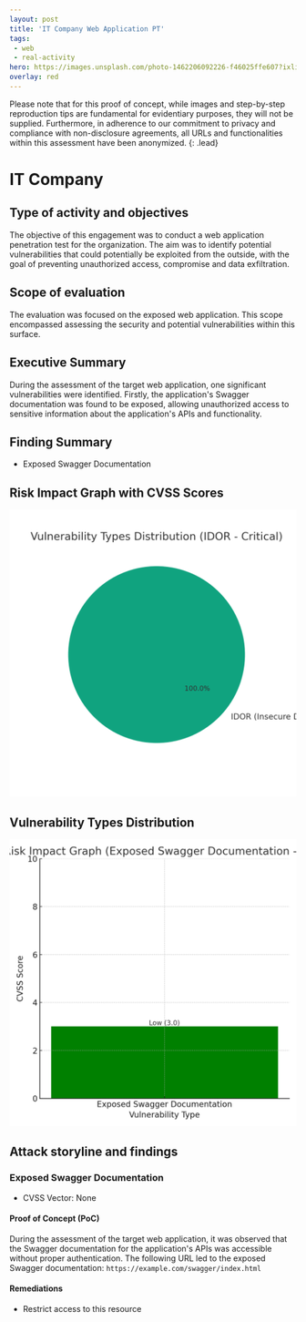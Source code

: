 ```yaml
---
layout: post
title: 'IT Company Web Application PT'
tags:
 - web
 - real-activity
hero: https://images.unsplash.com/photo-1462206092226-f46025ffe607?ixlib=rb-4.0.3&ixid=M3wxMjA3fDB8MHxwaG90by1wYWdlfHx8fGVufDB8fHx8fA%3D%3D&auto=format&fit=crop&w=1474&q=80
overlay: red
---
```


Please note that for this proof of concept, while images and step-by-step reproduction tips are fundamental for evidentiary purposes, they will not be supplied. Furthermore, in adherence to our commitment to privacy and compliance with non-disclosure agreements, all URLs and functionalities within this assessment have been anonymized. {: .lead}
 <!--break-->

# IT Company

## Type of activity and objectives
The objective of this engagement was to conduct a web application penetration test for the organization. The aim was to identify potential vulnerabilities that could potentially be exploited from the outside, with the goal of preventing unauthorized access, compromise and data exfiltration.
## Scope of evaluation
The evaluation was focused on the exposed web application. This scope encompassed assessing the security and potential vulnerabilities within this surface.
## Executive Summary 
During the assessment of the target web application, one significant vulnerabilities were identified. Firstly, the application's Swagger documentation was found to be exposed, allowing unauthorized access to sensitive information about the application's APIs and functionality. 
## Finding Summary
- Exposed Swagger Documentation
## Risk Impact Graph with CVSS Scores

![](https://raw.githubusercontent.com/blitz0p3rations/blitz0p3rations.github.io/master/uploads/id6.png)

## Vulnerability Types Distribution

![](https://raw.githubusercontent.com/blitz0p3rations/blitz0p3rations.github.io/master/uploads/id7.png)

## Attack storyline and findings
### Exposed Swagger Documentation
- CVSS Vector: None
#### Proof of Concept (PoC)
During the assessment of the target web application, it was observed that the Swagger documentation for the application's APIs was accessible without proper authentication. The following URL led to the exposed Swagger documentation:
`
https://example.com/swagger/index.html
`
#### Remediations
- Restrict access to this resource
